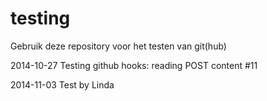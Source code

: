 # testing


Gebruik deze repository voor het testen van git(hub)

2014-10-27 Testing github hooks: reading POST content #11

2014-11-03 Test by Linda
 
